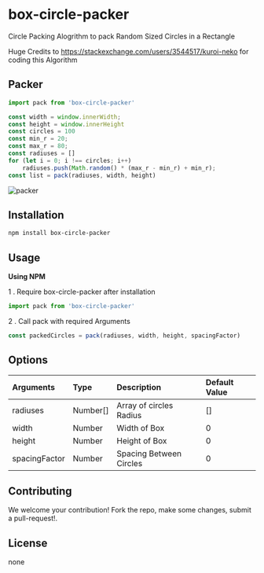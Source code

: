 # box-circle-packer

Circle Packing Alogrithm to pack Random Sized Circles in a Rectangle

Huge Credits to https://stackexchange.com/users/3544517/kuroi-neko for coding this Algorithm

## Packer

```js
import pack from 'box-circle-packer'

const width = window.innerWidth;
const height = window.innerHeight
const circles = 100
const min_r = 20;
const max_r = 80;
const radiuses = []
for (let i = 0; i !== circles; i++)
    radiuses.push(Math.random() * (max_r - min_r) + min_r);
const list = pack(radiuses, width, height)
```
![packer](https://user-images.githubusercontent.com/15946354/73442783-4241d000-4377-11ea-8653-5539988d1839.PNG)


## Installation

```sh
npm install box-circle-packer
```

## Usage

**Using NPM**

1 . Require box-circle-packer after installation

```js
import pack from 'box-circle-packer'
```

2 . Call pack with required Arguments

```js
const packedCircles = pack(radiuses, width, height, spacingFactor)
```

## Options

| Arguments      | Type     | Description       | Default Value    |
| :--------- | :------- | :---------------- | :--------------- |
| radiuses | Number[] | Array of circles Radius | [] |
| width | Number | Width of Box | 0 |
| height | Number | Height of Box | 0 |
| spacingFactor | Number | Spacing Between Circles | 0 |


## Contributing

We welcome your contribution! Fork the repo, make some changes, submit a pull-request!.

## License

none